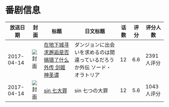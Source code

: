 # 番剧信息

|放送日期|封面|标题|日文标题|话数|评分|评分人数|
|---|---|---|---|---|---|---|
|2017-04-14|![封面](https://lain.bgm.tv/pic/cover/c/78/18/172155_CZ1gc.jpg)|[在地下城寻求邂逅是否搞错了什么 外传 剑姬神圣谭](https://bangumi.tv/subject/172155)|ダンジョンに出会いを求めるのは間違っているだろうか外伝 ソード・オラトリア|12|6.6|2391人评分|
|2017-04-14|![封面](https://lain.bgm.tv/pic/cover/c/01/90/189784_Q31of.jpg)|[sin 七大罪](https://bangumi.tv/subject/189784)|sin 七つの大罪|12|5.6|1043人评分|
